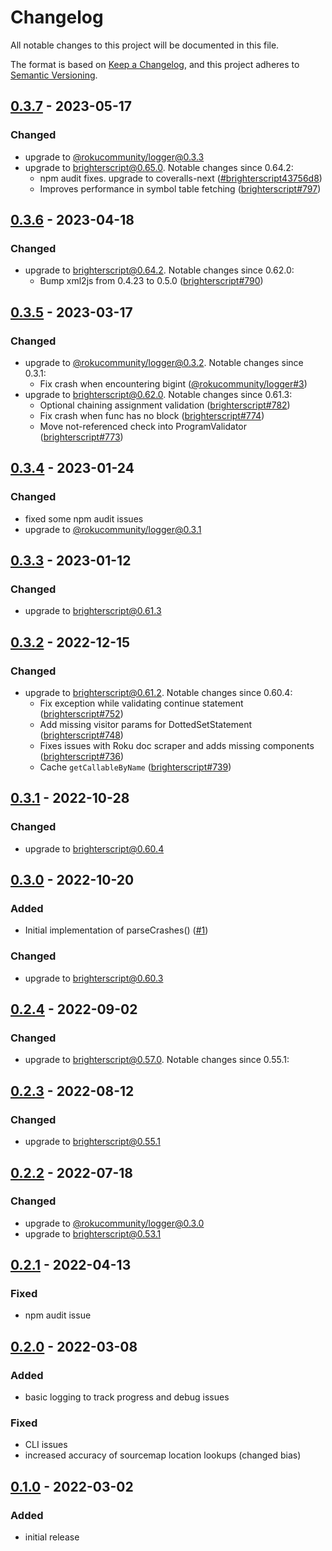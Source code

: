 # Changelog
All notable changes to this project will be documented in this file.

The format is based on [Keep a Changelog](https://keepachangelog.com/en/1.0.0/),
and this project adheres to [Semantic Versioning](https://semver.org/spec/v2.0.0.html).



## [0.3.7](https://github.com/rokucommunity/roku-report-analyzer/compare/v0.3.6...v0.3.7) - 2023-05-17
### Changed
 - upgrade to [@rokucommunity/logger@0.3.3](https://github.com/rokucommunity/logger/blob/master/CHANGELOG.md#033---2023-05-17)
 - upgrade to [brighterscript@0.65.0](https://github.com/rokucommunity/brighterscript/blob/master/CHANGELOG.md#0650---2023-05-17). Notable changes since 0.64.2:
     - npm audit fixes. upgrade to coveralls-next ([#brighterscript43756d8](https://github.com/rokucommunity/brighterscript/commit/43756d8))
     - Improves performance in symbol table fetching ([brighterscript#797](https://github.com/rokucommunity/brighterscript/pull/797))



## [0.3.6](https://github.com/rokucommunity/roku-report-analyzer/compare/v0.3.5...v0.3.6) - 2023-04-18
### Changed
 - upgrade to [brighterscript@0.64.2](https://github.com/rokucommunity/brighterscript/blob/master/CHANGELOG.md#0642---2023-04-18). Notable changes since 0.62.0:
     - Bump xml2js from 0.4.23 to 0.5.0 ([brighterscript#790](https://github.com/rokucommunity/brighterscript/pull/790))



## [0.3.5](https://github.com/rokucommunity/roku-report-analyzer/compare/v0.3.4...v0.3.5) - 2023-03-17
### Changed
 - upgrade to [@rokucommunity/logger@0.3.2](https://github.com/rokucommunity/logger/blob/master/CHANGELOG.md#032---2023-03-16). Notable changes since 0.3.1:
     - Fix crash when encountering bigint ([@rokucommunity/logger#3](https://github.com/rokucommunity/logger/pull/3))
 - upgrade to [brighterscript@0.62.0](https://github.com/rokucommunity/brighterscript/blob/master/CHANGELOG.md#0620---2023-03-17). Notable changes since 0.61.3:
     - Optional chaining assignment validation ([brighterscript#782](https://github.com/rokucommunity/brighterscript/pull/782))
     - Fix crash when func has no block ([brighterscript#774](https://github.com/rokucommunity/brighterscript/pull/774))
     - Move not-referenced check into ProgramValidator ([brighterscript#773](https://github.com/rokucommunity/brighterscript/pull/773))



## [0.3.4](https://github.com/rokucommunity/roku-report-analyzer/compare/v0.3.3...v0.3.4) - 2023-01-24
### Changed
 - fixed some npm audit issues
 - upgrade to [@rokucommunity/logger@0.3.1](https://github.com/rokucommunity/logger/blob/master/CHANGELOG.md#031---2023-01-24)



## [0.3.3](https://github.com/rokucommunity/roku-report-analyzer/compare/v0.3.2...v0.3.3) - 2023-01-12
### Changed
 - upgrade to [brighterscript@0.61.3](https://github.com/rokucommunity/brighterscript/blob/master/CHANGELOG.md#0613---2023-01-12)



## [0.3.2](https://github.com/rokucommunity/roku-report-analyzer/compare/v0.3.1...v0.3.2) - 2022-12-15
### Changed
 - upgrade to [brighterscript@0.61.2](https://github.com/rokucommunity/brighterscript/blob/master/CHANGELOG.md#0612---2022-12-15). Notable changes since 0.60.4:
     - Fix exception while validating continue statement ([brighterscript#752](https://github.com/rokucommunity/brighterscript/pull/752))
     - Add missing visitor params for DottedSetStatement ([brighterscript#748](https://github.com/rokucommunity/brighterscript/pull/748))
     - Fixes issues with Roku doc scraper and adds missing components ([brighterscript#736](https://github.com/rokucommunity/brighterscript/pull/736))
     - Cache `getCallableByName` ([brighterscript#739](https://github.com/rokucommunity/brighterscript/pull/739))



## [0.3.1](https://github.com/rokucommunity/roku-report-analyzer/compare/v0.3.0...v0.3.1) - 2022-10-28
### Changed
 - upgrade to [brighterscript@0.60.4](https://github.com/rokucommunity/brighterscript/blob/master/CHANGELOG.md#0604---2022-10-28)



## [0.3.0](https://github.com/rokucommunity/roku-report-analyzer/compare/v0.2.4...v0.3.0) - 2022-10-20
### Added
 - Initial implementation of parseCrashes() ([#1](https://github.com/rokucommunity/roku-report-analyzer/pull/1))
### Changed
 - upgrade to [brighterscript@0.60.3](https://github.com/rokucommunity/brighterscript/blob/master/CHANGELOG.md#0603---2022-10-20)



## [0.2.4](https://github.com/rokucommunity/roku-report-analyzer/compare/v0.2.3...v0.2.4) - 2022-09-02
### Changed
 - upgrade to [brighterscript@0.57.0](https://github.com/rokucommunity/brighterscript/blob/master/CHANGELOG.md#0570---2022-09-02). Notable changes since 0.55.1:



## [0.2.3](https://github.com/rokucommunity/roku-report-analyzer/compare/v0.2.2...v0.2.3) - 2022-08-12
### Changed
 - upgrade to [brighterscript@0.55.1](https://github.com/rokucommunity/brighterscript/blob/master/CHANGELOG.md#0551---2022-08-07)



## [0.2.2](https://github.com/rokucommunity/roku-report-analyzer/compare/v0.2.1...v0.2.2) - 2022-07-18
### Changed
 - upgrade to [@rokucommunity/logger@0.3.0](https://github.com/rokucommunity/logger/blob/master/CHANGELOG.md#030---2022-04-19)
 - upgrade to [brighterscript@0.53.1](https://github.com/rokucommunity/brighterscript/blob/master/CHANGELOG.md#0531---2022-07-15)



## [0.2.1](https://github.com/rokucommunity/roku-report-analyzer/compare/v0.2.0...v0.2.1) - 2022-04-13
### Fixed
 - npm audit issue



## [0.2.0](https://github.com/rokucommunity/roku-report-analyzer/compare/v0.1.0...v0.2.0) - 2022-03-08
### Added
 - basic logging to track progress and debug issues
### Fixed
 - CLI issues
 - increased accuracy of sourcemap location lookups (changed bias)



## [0.1.0](https://github.com/rokucommunity/roku-report-analyzer/compare/eeaf5ca45ea7f46fc852badacf54c1ddffbca61f...v0.1.0) - 2022-03-02
### Added
 - initial release
